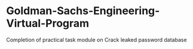 # Goldman-Sachs-Engineering-Virtual-Program
Completion of practical task module on Crack leaked password database
